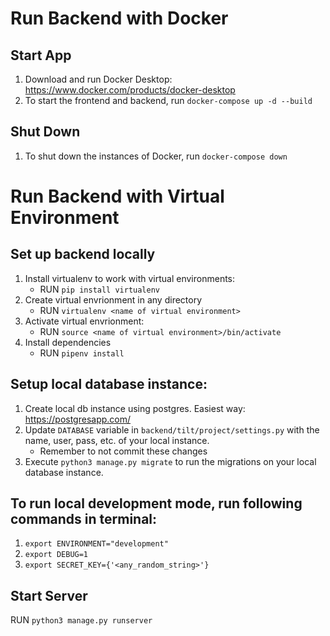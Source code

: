 # Run Backend with Docker

## Start App
1. Download and run Docker Desktop: https://www.docker.com/products/docker-desktop
2. To start the frontend and backend, run `docker-compose up -d --build`

## Shut Down
1. To shut down the instances of Docker, run `docker-compose down`


# Run Backend with Virtual Environment

## Set up backend locally
1. Install virtualenv to work with virtual environments:
      - RUN `pip install virtualenv`
2. Create virtual envrionment in any directory
      - RUN `virtualenv <name of virtual environment>`
3. Activate virtual envrionment:
      - RUN `source <name of virtual environment>/bin/activate`
4. Install dependencies
      - RUN `pipenv install`

## Setup local database instance:
1. Create local db instance using postgres. Easiest way: https://postgresapp.com/
2. Update `DATABASE` variable in `backend/tilt/project/settings.py` with the name, user, pass, etc. of your local instance.
      - Remember to not commit these changes
3. Execute `python3 manage.py migrate` to run the migrations on your local database instance.

## To run local development mode, run following commands in terminal:
1. `export ENVIRONMENT="development"`
2. `export DEBUG=1`
3. `export SECRET_KEY={'<any_random_string>'}`

## Start Server

RUN `python3 manage.py runserver`
